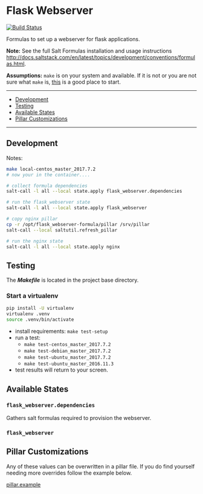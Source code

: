 # Flask Webserver

[![Build Status](https://travis-ci.org/intuitivetechnologygroup/flask-webserver-formula.svg?branch=master)](https://travis-ci.org/intuitivetechnologygroup/flask-webserver-formula)

Formulas to set up a webserver for flask applications.

**Note:**
See the full Salt Formulas installation and usage instructions
<http://docs.saltstack.com/en/latest/topics/development/conventions/formulas.html>.

**Assumptions:**
`make` is on your system and available. If it is not or you are not sure what
`make` is, [this](https://www.gnu.org/software/make/) is a good place to start.

---

* [Development](#development)
* [Testing](#testing)
* [Available States](#available-states)
* [Pillar Customizations](#pillar-customizations)

---

## <a name="development"></a> Development

Notes:

```bash
make local-centos_master_2017.7.2
# now your in the container....

# collect formula dependencies
salt-call -l all --local state.apply flask_webserver.dependencies

# run the flask_webserver state
salt-call -l all --local state.apply flask_webserver

# copy nginx pillar
cp -r /opt/flask_webserver-formula/pillar /srv/pillar
salt-call --local saltutil.refresh_pillar

# run the nginx state
salt-call -l all --local state.apply nginx
```


## <a name="testing"></a> Testing

The ***Makefile*** is located in the project base directory.

### Start a virtualenv

```bash
pip install -U virtualenv
virtualenv .venv
source .venv/bin/activate
```

* install requirements: `make test-setup`
* run a test:
  - `make test-centos_master_2017.7.2`
  - `make test-debian_master_2017.7.2`
  - `make test-ubuntu_master_2017.7.2`
  - `make test-ubuntu_master_2016.11.3`
* test results will return to your screen.


## <a name="available-states"></a> Available States

### `flask_webserver.dependencies`

Gathers salt formulas required to provision the webserver.

### `flask_webserver`


## <a name="pillar-customizations"></a> Pillar Customizations

Any of these values can be overwritten in a pillar file. If you do find yourself needing
more overrides follow the example below.

[pillar.example](flask_webserver/tests/pillar/flask_webserver/init.sls)
